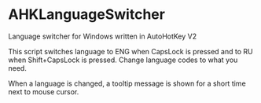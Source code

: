 # AHKLanguageSwitcher
Language switcher for Windows written in AutoHotKey V2

This script switches language to ENG when CapsLock is pressed and to RU when Shift+CapsLock is pressed.
Change language codes to what you need.

When a language is changed, a tooltip message is shown for a short time next to mouse cursor.

